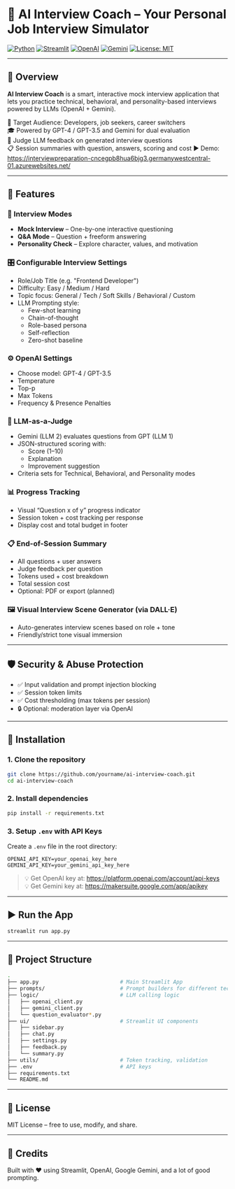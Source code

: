# 🤖 AI Interview Coach – Your Personal Job Interview Simulator

[![Python](https://img.shields.io/badge/Python-3.10+-blue.svg)](https://www.python.org/)
[![Streamlit](https://img.shields.io/badge/Built%20with-Streamlit-red)](https://streamlit.io/)
[![OpenAI](https://img.shields.io/badge/OpenAI-API-green)](https://openai.com/)
[![Gemini](https://img.shields.io/badge/Gemini-API-yellow)](https://ai.google.dev/)
[![License: MIT](https://img.shields.io/badge/License-MIT-yellow.svg)](LICENSE)

---

## 🎯 Overview

**AI Interview Coach** is a smart, interactive mock interview application that lets you practice technical, behavioral, and personality-based interviews powered by LLMs (OpenAI + Gemini).

💼 Target Audience: Developers, job seekers, career switchers  
🎓 Powered by GPT-4 / GPT-3.5 and Gemini for dual evaluation  
🧠 Judge LLM feedback on generated interview questions  
📋 Session summaries with question, answers, scoring and cost
▶️ Demo: https://interviewpreparation-cncegpb8hua6bjg3.germanywestcentral-01.azurewebsites.net/

---

## 🚀 Features

### 🧪 Interview Modes
- **Mock Interview** – One-by-one interactive questioning
- **Q&A Mode** – Question + freeform answering
- **Personality Check** – Explore character, values, and motivation

### 🎛️ Configurable Interview Settings
- Role/Job Title (e.g. "Frontend Developer")
- Difficulty: Easy / Medium / Hard
- Topic focus: General / Tech / Soft Skills / Behavioral / Custom
- LLM Prompting style:
  - Few-shot learning
  - Chain-of-thought
  - Role-based persona
  - Self-reflection
  - Zero-shot baseline

### ⚙️ OpenAI Settings
- Choose model: GPT-4 / GPT-3.5
- Temperature
- Top-p
- Max Tokens
- Frequency & Presence Penalties

### 🧠 LLM-as-a-Judge
- Gemini (LLM 2) evaluates questions from GPT (LLM 1)
- JSON-structured scoring with:
  - Score (1–10)
  - Explanation
  - Improvement suggestion
- Criteria sets for Technical, Behavioral, and Personality modes

### 📊 Progress Tracking
- Visual “Question x of y” progress indicator
- Session token + cost tracking per response
- Display cost and total budget in footer

### 📋 End-of-Session Summary
- All questions + user answers
- Judge feedback per question
- Tokens used + cost breakdown
- Total session cost
- Optional: PDF or export (planned)

### 🖼️ Visual Interview Scene Generator (via DALL·E)
- Auto-generates interview scenes based on role + tone
- Friendly/strict tone visual immersion

---

## 🛡️ Security & Abuse Protection

- ✅ Input validation and prompt injection blocking
- ✅ Session token limits
- ✅ Cost thresholding (max tokens per session)
- 🔒 Optional: moderation layer via OpenAI

---

## 🔧 Installation

### 1. Clone the repository
```bash
git clone https://github.com/yourname/ai-interview-coach.git
cd ai-interview-coach
```

### 2. Install dependencies
```bash
pip install -r requirements.txt
```

### 3. Setup `.env` with API Keys
Create a `.env` file in the root directory:

```
OPENAI_API_KEY=your_openai_key_here
GEMINI_API_KEY=your_gemini_api_key_here
```

> 💡 Get OpenAI key at: https://platform.openai.com/account/api-keys  
> 💡 Get Gemini key at: https://makersuite.google.com/app/apikey

---

## ▶️ Run the App

```bash
streamlit run app.py
```

---

## 📁 Project Structure

```bash
.
├── app.py                          # Main Streamlit App
├── prompts/                        # Prompt builders for different techniques
├── logic/                          # LLM calling logic
│   ├── openai_client.py
│   ├── gemini_client.py
│   └── question_evaluator*.py
├── ui/                             # Streamlit UI components
│   ├── sidebar.py
│   ├── chat.py
│   ├── settings.py
│   ├── feedback.py
│   └── summary.py
├── utils/                          # Token tracking, validation
├── .env                            # API keys
├── requirements.txt
└── README.md
```

---

## 📄 License

MIT License – free to use, modify, and share.

---

## 🙌 Credits

Built with ❤️ using Streamlit, OpenAI, Google Gemini, and a lot of good prompting.
